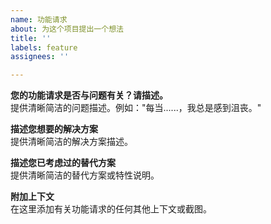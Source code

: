```yaml
---
name: 功能请求
about: 为这个项目提出一个想法
title: ''
labels: feature
assignees: ''

---
```


**您的功能请求是否与问题有关？请描述。**  
提供清晰简洁的问题描述。例如："每当......，我总是感到沮丧。"

**描述您想要的解决方案**  
提供清晰简洁的解决方案描述。

**描述您已考虑过的替代方案**  
提供清晰简洁的替代方案或特性说明。

**附加上下文**  
在这里添加有关功能请求的任何其他上下文或截图。
